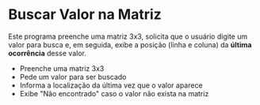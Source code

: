 # Buscar Valor na Matriz

Este programa preenche uma matriz 3x3, solicita que o usuário digite um valor para busca e, em seguida, exibe a posição (linha e coluna) da **última ocorrência** desse valor.

- Preenche uma matriz 3x3
- Pede um valor para ser buscado
- Informa a localização da última vez que o valor aparece
- Exibe "Não encontrado" caso o valor não exista na matriz